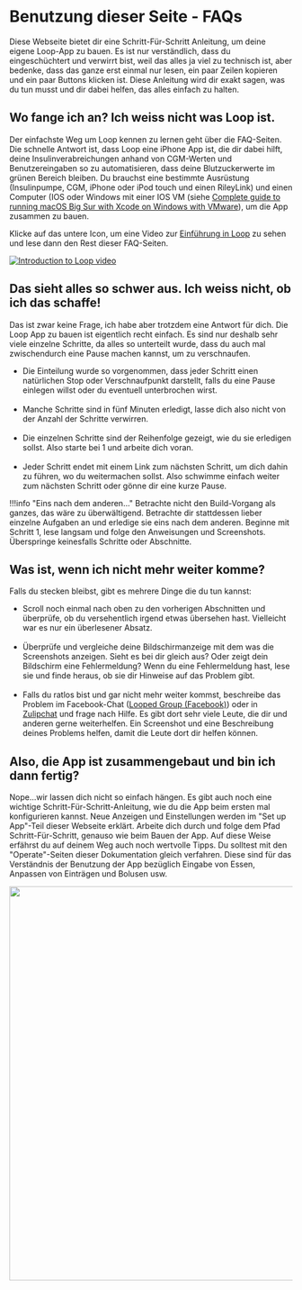 # Benutzung dieser Seite - FAQs

Diese Webseite bietet dir eine Schritt-Für-Schritt Anleitung, um deine eigene Loop-App zu bauen. Es ist nur verständlich, dass du eingeschüchtert und verwirrt bist, weil das alles ja viel zu technisch ist, aber bedenke, dass das ganze erst einmal nur lesen, ein paar Zeilen kopieren und ein paar Buttons klicken ist. Diese Anleitung wird dir exakt sagen, was du tun musst und dir dabei helfen, das alles einfach zu halten.

## Wo fange ich an? Ich weiss nicht was Loop ist.

Der einfachste Weg um Loop kennen zu lernen geht über die FAQ-Seiten. Die schnelle Antwort ist, dass Loop eine iPhone App ist, die dir dabei hilft, deine Insulinverabreichungen anhand von CGM-Werten und Benutzereingaben so zu automatisieren, dass deine Blutzuckerwerte im grünen Bereich bleiben. Du brauchst eine bestimmte Ausrüstung (Insulinpumpe, CGM, iPhone oder iPod touch und einen RileyLink) und einen Computer (IOS oder Windows mit einer IOS VM (siehe [Complete guide to running macOS Big Sur with Xcode on Windows with VMware](https://macosvmware.tech.blog/)), um die App zusammen zu bauen.

Klicke auf das untere Icon, um eine Video zur [Einführung in Loop](https://youtu.be/qw_u1lqboCs) zu sehen und lese dann den Rest dieser FAQ-Seiten.

<a href="https://youtu.be/qw_u1lqboCs" target="_blank"><img src="../img/intro-to-loop.png"  title="Introduction to Loop video" /></a>

## Das sieht alles so schwer aus. Ich weiss nicht, ob ich das schaffe!

Das ist zwar keine Frage, ich habe aber trotzdem eine Antwort für dich. Die Loop App zu bauen ist eigentlich recht einfach. Es sind nur deshalb sehr viele einzelne Schritte, da alles so unterteilt wurde, dass du auch mal zwischendurch eine Pause machen kannst, um zu verschnaufen.

* Die Einteilung wurde so vorgenommen, dass jeder Schritt einen natürlichen Stop oder Verschnaufpunkt darstellt, falls du eine Pause einlegen willst oder du eventuell unterbrochen wirst.</br></br>
* Manche Schritte sind in fünf Minuten erledigt, lasse dich also nicht von der Anzahl der Schritte verwirren.</br></br>
* Die einzelnen Schritte sind der Reihenfolge gezeigt, wie du sie erledigen sollst. Also starte bei 1 und arbeite dich voran.</br></br>
* Jeder Schritt endet mit einem Link zum nächsten Schritt, um dich dahin zu führen, wo du weitermachen sollst. Also schwimme einfach weiter zum nächsten Schritt oder gönne dir eine kurze Pause.

!!!info "Eins nach dem anderen..."
    Betrachte nicht den Build-Vorgang als ganzes, das wäre zu überwältigend. Betrachte dir stattdessen lieber einzelne Aufgaben an und erledige sie eins nach dem anderen. Beginne mit Schritt 1, lese langsam und folge den Anweisungen und Screenshots. Überspringe keinesfalls Schritte oder Abschnitte.
    
## Was ist, wenn ich nicht mehr weiter komme?

Falls du stecken bleibst, gibt es mehrere Dinge die du tun kannst:

* Scroll noch einmal nach oben zu den vorherigen Abschnitten und überprüfe, ob du versehentlich irgend etwas übersehen hast. Vielleicht war es nur ein überlesener Absatz.</br></br>
* Überprüfe und vergleiche deine Bildschirmanzeige mit dem was die Screenshots anzeigen. Sieht es bei dir gleich aus? Oder zeigt dein Bildschirm eine Fehlermeldung? Wenn du eine Fehlermeldung hast, lese sie und finde heraus, ob sie dir Hinweise auf das Problem gibt.</br></br>
* Falls du ratlos bist und gar nicht mehr weiter kommst, beschreibe das Problem im Facebook-Chat (<a href="https://www.facebook.com/groups/TheLoopedGroup/" target="_blank">Looped Group (Facebook)</a>) oder in <a href="https://loop.zulipchat.com/" target="_blank">Zulipchat</a> und frage nach Hilfe. Es gibt dort sehr viele Leute, die dir und anderen gerne weiterhelfen. Ein Screenshot und eine Beschreibung deines Problems helfen, damit die Leute dort dir helfen können.

## Also, die App ist zusammengebaut und bin ich dann fertig?

Nope...wir lassen dich nicht so einfach hängen. Es gibt auch noch eine wichtige Schritt-Für-Schritt-Anleitung, wie du die App beim ersten mal konfigurieren kannst. Neue Anzeigen und Einstellungen werden im "Set up App"-Teil dieser Webseite erklärt. Arbeite dich durch und folge dem Pfad Schritt-Für-Schritt, genauso wie beim Bauen der App. Auf diese Weise erfährst du auf deinem Weg auch noch wertvolle Tipps. Du solltest mit den "Operate"-Seiten dieser Dokumentation gleich verfahren. Diese sind für das Verständnis der Benutzung der App bezüglich Eingabe von Essen, Anpassen von Einträgen und Bolusen usw.

<p align="center">
<img src="../img/setup-app.png" width="700">
</p>
